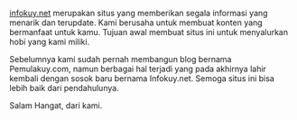 [infokuy.net](https://www.infokuy.net/) merupakan situs yang memberikan segala informasi yang menarik dan terupdate. Kami berusaha untuk membuat konten yang bermanfaat untuk kamu. Tujuan awal membuat situs ini untuk menyalurkan hobi yang kami miliki.

Sebelumnya kami sudah pernah membangun blog bernama Pemulakuy.com, namun berbagai hal terjadi yang pada akhirnya lahir kembali dengan sosok baru bernama Infokuy.net. Semoga situs ini bisa lebih baik dari pendahulunya.

Salam Hangat, dari kami.
